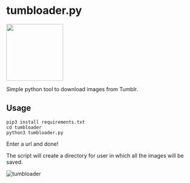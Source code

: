 # tumbloader.py

<img style="height: 150px" src="https://64.media.tumblr.com/f281a33abc97d4aee1c0d1cd238143ed/5cf8836caa6401c9-fb/s640x960/3b8af6854ad97f903055eaf883d29abe56c5fd2e.png">

Simple python tool to download images from Tumblr.

## Usage

```
pip3 install requirements.txt
cd tumbloader
python3 tumbloader.py
```

Enter a url and done!

The script will create a directory for user in which all the images will be saved.

![tumbloader](https://user-images.githubusercontent.com/72035730/205486154-160fcde7-b461-41b0-b785-49aaf3bda5e7.png)
